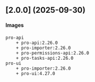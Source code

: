 ## [2.0.0] (2025-09-30)

#### Images
```
pro-api
	+ pro-api:2.26.0
	+ pro-importer:2.26.0
	+ pro-permissions-api:2.26.0
	+ pro-tasks-api:2.26.0
pro-ui
	+ pro-importer:2.26.0
	+ pro-ui:4.27.0

```

